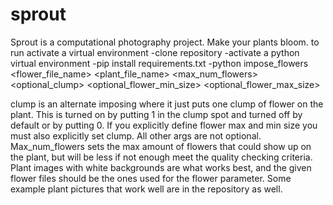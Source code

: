 # sprout
Sprout is a computational photography project. Make your plants bloom.
to run activate a virtual environment
-clone repository
-activate a python virtual environment
-pip install requirements.txt
-python impose_flowers <flower_file_name> <plant_file_name> <max_num_flowers> <optional_clump> <optional_flower_min_size> <optional_flower_max_size>

clump is an alternate imposing where it just puts one clump of flower on the plant. This is turned on by putting 1 in the clump spot and turned off by default or by putting 0. If you explicitly define flower max and min size you must also explicitly set clump. All other args are not optional. Max_num_flowers sets the max amount of flowers that could show up on the plant, but will be less if not enough meet the quality checking criteria. Plant images with white backgrounds are what works best, and the given flower files should be the ones used for the flower parameter. Some example plant pictures that work well are in the repository as well.
